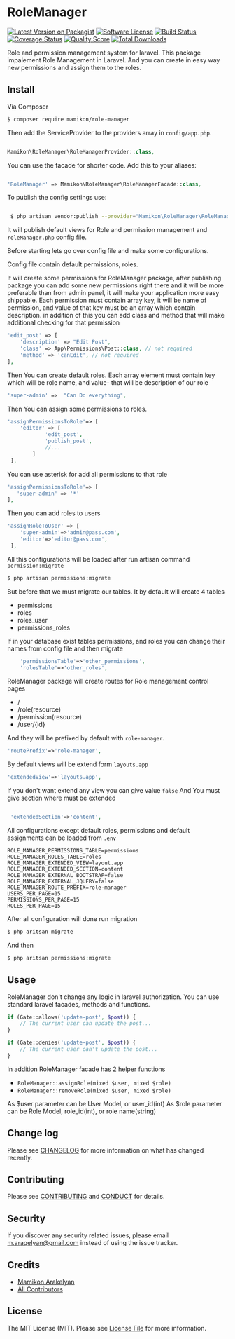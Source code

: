 # RoleManager

[![Latest Version on Packagist][ico-version]][link-packagist]
[![Software License][ico-license]](LICENSE.md)
[![Build Status][ico-travis]][link-travis]
[![Coverage Status][ico-scrutinizer]][link-scrutinizer]
[![Quality Score][ico-code-quality]][link-code-quality]
[![Total Downloads][ico-downloads]][link-downloads]

Role and permission management system for laravel. This package impalement Role Management in Laravel. And you can create in easy way new permissions and assign them to the roles.


## Install

Via Composer

``` bash
$ composer require mamikon/role-manager
```
Then  add the ServiceProvider to the providers array in `config/app.php`.

```php

Mamikon\RoleManager\RoleManagerProvider::class,

```

You can use the facade for shorter code. Add this to your aliases:

```php

'RoleManager' => Mamikon\RoleManager\RoleManagerFacade::class,
```

To publish the config settings  use:

```bash

 $ php artisan vendor:publish --provider="Mamikon\RoleManager\RoleManagerProvider"

```

It will publish default views for Role and permission management and `roleManager.php` config file.

Before starting lets go over config file and make some configurations.

Config file contain default permissions, roles.

It will create some permissions for RoleManager package, after publishing package you can add
some new permissions right there and it will be more preferable than from admin panel, 
it will make your application more easy shippable.
Each permission must contain array key, it will be name of permission, and value of that key must be an array which contain description.
in addition of this you can add  class and method that will make additional checking for that permission

```php
'edit_post' => [
    'description' => "Edit Post",
    'class' => App\Permissions\Post::class, // not required
    'method' => 'canEdit', // not required
],
```

Then You can create default roles. Each array element must contain key which will be role name, and value- that will be description of our role

```php
'super-admin' =>  "Can Do everything",
```

Then You can assign some permissions to roles.

```php
'assignPermissionsToRole'=> [
    'editor' => [
            'edit_post',
            'publish_post',
            //...
        ]
 ],
```

You can use asterisk for add all permissions to that role
 
 ```php
'assignPermissionsToRole'=> [
    'super-admin' => '*'
 ],
```

Then you can add roles to users

```php
'assignRoleToUser' => [
    'super-admin'=>'admin@pass.com',
    'editor'=>'editor@pass.com',
 ],
```

All this configurations will be loaded after run artisan command `permission:migrate`

```bash
$ php artisan permissions:migrate
```

But before that we must migrate our tables. It by default will create 
4 tables
* permissions
* roles
* roles_user
* permissions_roles

If in your database exist tables permissions, and roles you can change their names from 
config file and then migrate
```php
    'permissionsTable'=>'other_permissions',
    'rolesTable'=>'other_roles',
```

RoleManager package will create routes for Role management control pages 
* /
* /role(resource)
* /permission(resource)
* /user/{id}

And they will be prefixed by default with `role-manager`.

```php
'routePrefix'=>'role-manager',
```

By default views will be extend form `layouts.app`

```php
'extendedView'=>'layouts.app',
```
If you don't want extend any view you can give value `false`
And You must give section where must be extended

```php

 'extendedSection'=>'content',

```

All configurations except default roles, permissions and default assignments can be loaded from `.env`

```
ROLE_MANAGER_PERMISSIONS_TABLE=permissions
ROLE_MANAGER_ROLES_TABLE=roles
ROLE_MANAGER_EXTENDED_VIEW=layout.app
ROLE_MANAGER_EXTENDED_SECTION=content
ROLE_MANAGER_EXTERNAL_BOOTSTRAP=false
ROLE_MANAGER_EXTERNAL_JQUERY=false
ROLE_MANAGER_ROUTE_PREFIX=role-manager
USERS_PER_PAGE=15
PERMISSIONS_PER_PAGE=15
ROLES_PER_PAGE=15
```
After all configuration will done run migration
```php
$ php aritsan migrate
```

And then 
```php
$ php aritsan permissions:migrate
```

## Usage
RoleManager don't change any logic in laravel authorization. 
You can use standard laravel facades, methods and functions.
```php
if (Gate::allows('update-post', $post)) {
    // The current user can update the post...
}

if (Gate::denies('update-post', $post)) {
    // The current user can't update the post...
}
```

In addition RoleManager facade has 2 helper functions 
* `RoleManager::assignRole(mixed $user, mixed $role)`
* `RoleManager::removeRole(mixed $user, mixed $role)`

As $user parameter can be User Model, or user_id(int)
As $role parameter can be Role Model, role_id(int), or role name(string)


## Change log

Please see [CHANGELOG](CHANGELOG.md) for more information on what has changed recently.

## Contributing

Please see [CONTRIBUTING](CONTRIBUTING.md) and [CONDUCT](CONDUCT.md) for details.

## Security

If you discover any security related issues, please email m.araqelyan@gmail.com instead of using the issue tracker.

## Credits

- [Mamikon Arakelyan][link-author]
- [All Contributors][link-contributors]

## License

The MIT License (MIT). Please see [License File](LICENSE.md) for more information.

[ico-version]: https://img.shields.io/packagist/v/mamikon/role-manager.svg?style=flat-square
[ico-license]: https://img.shields.io/badge/license-MIT-brightgreen.svg?style=flat-square
[ico-travis]: https://img.shields.io/travis/mamikon/role-manager/master.svg?style=flat-square
[ico-scrutinizer]: https://img.shields.io/scrutinizer/coverage/g/mamikon/role-manager.svg?style=flat-square
[ico-code-quality]: https://img.shields.io/scrutinizer/g/mamikon/role-manager.svg?style=flat-square
[ico-downloads]: https://img.shields.io/packagist/dt/mamikon/role-manager.svg?style=flat-square

[link-packagist]: https://packagist.org/packages/mamikon/role-manager
[link-travis]: https://travis-ci.org/mamikon/role-manager
[link-scrutinizer]: https://scrutinizer-ci.com/g/mamikon/role-manager/code-structure
[link-code-quality]: https://scrutinizer-ci.com/g/mamikon/role-manager
[link-downloads]: https://packagist.org/packages/mamikon/role-manager
[link-author]: https://github.com/mamikon
[link-contributors]: ../../contributors
